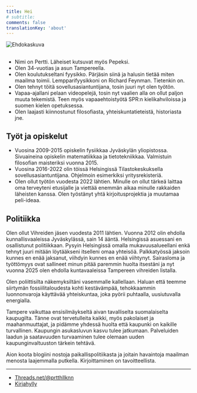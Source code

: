 ```yaml
---
title: Hei
# subtitle:
comments: false
translationKey: 'about'
---
```




![Ehdokaskuva](/img/ehdokaskuva-harmaa-sq.png)



## 



- Nimi on Pertti. Läheiset kutsuvat myös Pepeksi.
- Olen 34-vuotias ja asun Tampereella.
- Olen koulutukseltani fyysikko. Pärjäsin siinä ja halusin tietää miten maailma toimii. Lempparifyysikkoni on Richard Feynman. Tietenkin on.
- Olen tehnyt töitä sovellusasiantuntijana, tosin juuri nyt olen työtön.
- Vapaa-ajallani pelaan videopelejä, tosin nyt vaalien alla on ollut paljon muuta tekemistä. Teen myös vapaaehtoistyötä SPR:n kielikahviloissa ja suomen kielen opetuksessa.
- Olen laajasti kiinnostunut filosofiasta, yhteiskuntatieteistä, historiasta jne.

## Työt ja opiskelut

- Vuosina 2009-2015 opiskelin fysiikkaa Jyväskylän yliopistossa. Sivuaineina opiskelin matematiikkaa ja tietotekniikkaa. Valmistuin filosofian maisteriksi vuonna 2015. 
- Vuosina 2016-2022 olin töissä Helsingissä Tilastokeskuksella sovellusasiantuntijana. Ohjelmoin esimerkiksi yritysrekisteriä.
- Olen ollut työtön vuodesta 2022 lähtien. Minulle on ollut tärkeä laittaa oma terveyteni etusijalle ja viettää enemmän aikaa minulle rakkaiden läheisten kanssa. Olen työstänyt yhtä kirjoitusprojektia ja muutamaa peli-ideaa.



## Politiikka

Olen ollut Vihreiden jäsen vuodesta 2011 lähtien. Vuonna 2012 olin ehdolla kunnallisvaaleissa Jyväskylässä, sain 14 ääntä. Helsingissä asuessani en osallistunut politiikkaan. Pysyin Helsingissä omalla mukavuusalueellani enkä tehnyt juuri mitään löytääkseni itselleni omaa yhteisöä. Palkkatyössä jaksoin kunnes en enää jaksanut, viihdyin kunnes en enää viihtynyt. Sairasloma ja työttömyys ovat sallineet minun pitää paremmin huolta itsestäni ja nyt vuonna 2025 olen ehdolla kuntavaaleissa Tampereen vihreiden listalla.

Olen poliittisilta näkemyksiltäni vasemmalle kallellaan. Haluan että teemme siirtymän fossiilitaloudesta kohti kestävämpää, tehokkaammin luonnonvaroja käyttävää yhteiskuntaa, joka pyörii puhtaalla, uusiutuvalla energialla. 

Tampere vaikuttaa ensisilmäykseltä aivan tavalliselta suomalaiselta kaupugilta. Tänne ovat tervetulleita kaikki, myös pakolaiset ja maahanmuuttajat, ja pidämme yhdessä huolta että kaupunki on kaikille turvallinen. Kaupungin asukasluvun kasvu tulee jatkumaan. Palveluiden laadun ja saatavuuden turvaaminen tulee olemaan uuden kaupunginvaltuuston tärkein tehtävä.

Aion koota blogiini nostoja paikallispolitiikasta ja joitain havaintoja maailman menosta laajemmalla putkella. Kirjoittaminen on tavoitteellista.

---

- [Threads.net/@prtthllknn](https://www.threads.net/@prtthllknn)
- [Kirjahylly](/fi/page/res/olipa-kerran/)